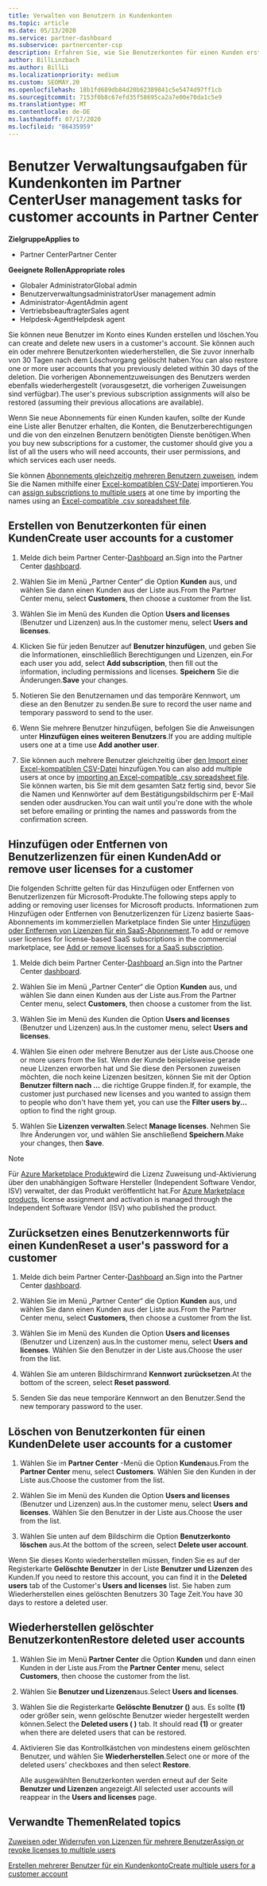```yaml
---
title: Verwalten von Benutzern in Kundenkonten
ms.topic: article
ms.date: 05/13/2020
ms.service: partner-dashboard
ms.subservice: partnercenter-csp
description: Erfahren Sie, wie Sie Benutzerkonten für einen Kunden erstellen, Benutzerlizenzen hinzufügen oder entfernen, Benutzer Kennwörter zurücksetzen, Benutzerkonten löschen oder wiederherstellen.
author: BillLinzbach
ms.author: BillLi
ms.localizationpriority: medium
ms.custom: SEOMAY.20
ms.openlocfilehash: 18b1fd689db84d20b62389841c5e5474d97ff1cb
ms.sourcegitcommit: 7153f0b8c67efd35f58695ca2a7e00e70da1c5e9
ms.translationtype: MT
ms.contentlocale: de-DE
ms.lasthandoff: 07/17/2020
ms.locfileid: "86435959"
---
```

# <a name="user-management-tasks-for-customer-accounts-in-partner-center"></a><span data-ttu-id="1d9f4-103">Benutzer Verwaltungsaufgaben für Kundenkonten im Partner Center</span><span class="sxs-lookup"><span data-stu-id="1d9f4-103">User management tasks for customer accounts in Partner Center</span></span>

<span data-ttu-id="1d9f4-104">**Zielgruppe**</span><span class="sxs-lookup"><span data-stu-id="1d9f4-104">**Applies to**</span></span>

- <span data-ttu-id="1d9f4-105">Partner Center</span><span class="sxs-lookup"><span data-stu-id="1d9f4-105">Partner Center</span></span>

<span data-ttu-id="1d9f4-106">**Geeignete Rollen**</span><span class="sxs-lookup"><span data-stu-id="1d9f4-106">**Appropriate roles**</span></span>

- <span data-ttu-id="1d9f4-107">Globaler Administrator</span><span class="sxs-lookup"><span data-stu-id="1d9f4-107">Global admin</span></span>
- <span data-ttu-id="1d9f4-108">Benutzerverwaltungsadministrator</span><span class="sxs-lookup"><span data-stu-id="1d9f4-108">User management admin</span></span>
- <span data-ttu-id="1d9f4-109">Administrator-Agent</span><span class="sxs-lookup"><span data-stu-id="1d9f4-109">Admin agent</span></span>
- <span data-ttu-id="1d9f4-110">Vertriebsbeauftragter</span><span class="sxs-lookup"><span data-stu-id="1d9f4-110">Sales agent</span></span>
- <span data-ttu-id="1d9f4-111">Helpdesk-Agent</span><span class="sxs-lookup"><span data-stu-id="1d9f4-111">Helpdesk agent</span></span>

<span data-ttu-id="1d9f4-112">Sie können neue Benutzer im Konto eines Kunden erstellen und löschen.</span><span class="sxs-lookup"><span data-stu-id="1d9f4-112">You can create and delete new users in a customer's account.</span></span> <span data-ttu-id="1d9f4-113">Sie können auch ein oder mehrere Benutzerkonten wiederherstellen, die Sie zuvor innerhalb von 30 Tagen nach dem Löschvorgang gelöscht haben.</span><span class="sxs-lookup"><span data-stu-id="1d9f4-113">You can also restore one or more user accounts that you previously deleted within 30 days of the deletion.</span></span> <span data-ttu-id="1d9f4-114">Die vorherigen Abonnementzuweisungen des Benutzers werden ebenfalls wiederhergestellt (vorausgesetzt, die vorherigen Zuweisungen sind verfügbar).</span><span class="sxs-lookup"><span data-stu-id="1d9f4-114">The user's previous subscription assignments will also be restored (assuming their previous allocations are available).</span></span>

<span data-ttu-id="1d9f4-115">Wenn Sie neue Abonnements für einen Kunden kaufen, sollte der Kunde eine Liste aller Benutzer erhalten, die Konten, die Benutzerberechtigungen und die von den einzelnen Benutzern benötigten Dienste benötigen.</span><span class="sxs-lookup"><span data-stu-id="1d9f4-115">When you buy new subscriptions for a customer, the customer should give you a list of all the users who will need accounts, their user permissions, and which services each user needs.</span></span>  

<span data-ttu-id="1d9f4-116">Sie können [Abonnements gleichzeitig mehreren Benutzern zuweisen](bulk-license-provisioning-for-multiple-users.md), indem Sie die Namen mithilfe einer [Excel-kompatiblen CSV-Datei](adding-multiple-users-to-a-customer-account.md) importieren.</span><span class="sxs-lookup"><span data-stu-id="1d9f4-116">You can [assign subscriptions to multiple users](bulk-license-provisioning-for-multiple-users.md) at one time by importing the names using an [Excel-compatible .csv spreadsheet file](adding-multiple-users-to-a-customer-account.md).</span></span>

<a href="" id="createuseraccounts"></a>

## <a name="create-user-accounts-for-a-customer"></a><span data-ttu-id="1d9f4-117">Erstellen von Benutzerkonten für einen Kunden</span><span class="sxs-lookup"><span data-stu-id="1d9f4-117">Create user accounts for a customer</span></span>

1. <span data-ttu-id="1d9f4-118">Melde dich beim Partner Center-[Dashboard](https://partner.microsoft.com/dashboard) an.</span><span class="sxs-lookup"><span data-stu-id="1d9f4-118">Sign into the Partner Center [dashboard](https://partner.microsoft.com/dashboard).</span></span>

2. <span data-ttu-id="1d9f4-119">Wählen Sie im Menü „Partner Center“ die Option **Kunden** aus, und wählen Sie dann einen Kunden aus der Liste aus.</span><span class="sxs-lookup"><span data-stu-id="1d9f4-119">From the Partner Center menu, select **Customers**, then choose a customer from the list.</span></span>

3. <span data-ttu-id="1d9f4-120">Wählen Sie im Menü des Kunden die Option **Users and licenses** (Benutzer und Lizenzen) aus.</span><span class="sxs-lookup"><span data-stu-id="1d9f4-120">In the customer menu, select **Users and licenses**.</span></span>

4. <span data-ttu-id="1d9f4-121">Klicken Sie für jeden Benutzer auf **Benutzer hinzufügen**, und geben Sie die Informationen, einschließlich Berechtigungen und Lizenzen, ein.</span><span class="sxs-lookup"><span data-stu-id="1d9f4-121">For each user you add, select **Add subscription**, then fill out the information, including permissions and licenses.</span></span> <span data-ttu-id="1d9f4-122">**Speichern** Sie die Änderungen.</span><span class="sxs-lookup"><span data-stu-id="1d9f4-122">**Save** your changes.</span></span>

5. <span data-ttu-id="1d9f4-123">Notieren Sie den Benutzernamen und das temporäre Kennwort, um diese an den Benutzer zu senden.</span><span class="sxs-lookup"><span data-stu-id="1d9f4-123">Be sure to record the user name and temporary password to send to the user.</span></span>

6. <span data-ttu-id="1d9f4-124">Wenn Sie mehrere Benutzer hinzufügen, befolgen Sie die Anweisungen unter **Hinzufügen eines weiteren Benutzers**.</span><span class="sxs-lookup"><span data-stu-id="1d9f4-124">If you are adding multiple users one at a time use **Add another user**.</span></span>

7. <span data-ttu-id="1d9f4-125">Sie können auch mehrere Benutzer gleichzeitig über [den Import einer Excel-kompatiblen CSV-Datei](adding-multiple-users-to-a-customer-account.md) hinzufügen.</span><span class="sxs-lookup"><span data-stu-id="1d9f4-125">You can also add multiple users at once by [importing an Excel-compatible .csv spreadsheet file](adding-multiple-users-to-a-customer-account.md).</span></span> <span data-ttu-id="1d9f4-126">Sie können warten, bis Sie mit dem gesamten Satz fertig sind, bevor Sie die Namen und Kennwörter auf dem Bestätigungsbildschirm per E-Mail senden oder ausdrucken.</span><span class="sxs-lookup"><span data-stu-id="1d9f4-126">You can wait until you're done with the whole set before emailing or printing the names and passwords from the confirmation screen.</span></span>

<a href="" id="userlicensing"></a>

## <a name="add-or-remove-user-licenses-for-a-customer"></a><span data-ttu-id="1d9f4-127">Hinzufügen oder Entfernen von Benutzerlizenzen für einen Kunden</span><span class="sxs-lookup"><span data-stu-id="1d9f4-127">Add or remove user licenses for a customer</span></span>

<span data-ttu-id="1d9f4-128">Die folgenden Schritte gelten für das Hinzufügen oder Entfernen von Benutzerlizenzen für Microsoft-Produkte.</span><span class="sxs-lookup"><span data-stu-id="1d9f4-128">The following steps apply to adding or removing user licenses for Microsoft products.</span></span> <span data-ttu-id="1d9f4-129">Informationen zum Hinzufügen oder Entfernen von Benutzerlizenzen für Lizenz basierte Saas-Abonnements im kommerziellen Marketplace finden Sie unter [Hinzufügen oder Entfernen von Lizenzen für ein SaaS-Abonnement](csp-commercial-marketplace-manage.md#add-or-remove-licenses-for-a-saas-subscription).</span><span class="sxs-lookup"><span data-stu-id="1d9f4-129">To add or remove user licenses for license-based SaaS subscriptions in the commercial marketplace, see [Add or remove licenses for a SaaS subscription](csp-commercial-marketplace-manage.md#add-or-remove-licenses-for-a-saas-subscription).</span></span>

1. <span data-ttu-id="1d9f4-130">Melde dich beim Partner Center-[Dashboard](https://partner.microsoft.com/dashboard) an.</span><span class="sxs-lookup"><span data-stu-id="1d9f4-130">Sign into the Partner Center [dashboard](https://partner.microsoft.com/dashboard).</span></span>

2. <span data-ttu-id="1d9f4-131">Wählen Sie im Menü „Partner Center“ die Option **Kunden** aus, und wählen Sie dann einen Kunden aus der Liste aus.</span><span class="sxs-lookup"><span data-stu-id="1d9f4-131">From the Partner Center menu, select **Customers**, then choose a customer from the list.</span></span>

3. <span data-ttu-id="1d9f4-132">Wählen Sie im Menü des Kunden die Option **Users and licenses** (Benutzer und Lizenzen) aus.</span><span class="sxs-lookup"><span data-stu-id="1d9f4-132">In the customer menu, select **Users and licenses**.</span></span>

4. <span data-ttu-id="1d9f4-133">Wählen Sie einen oder mehrere Benutzer aus der Liste aus.</span><span class="sxs-lookup"><span data-stu-id="1d9f4-133">Choose one or more users from the list.</span></span> <span data-ttu-id="1d9f4-134">Wenn der Kunde beispielsweise gerade neue Lizenzen erworben hat und Sie diese den Personen zuweisen möchten, die noch keine Lizenzen besitzen, können Sie mit der Option **Benutzer filtern nach …** die richtige Gruppe finden.</span><span class="sxs-lookup"><span data-stu-id="1d9f4-134">If, for example, the customer just purchased new licenses and you wanted to assign them to people who don't have them yet, you can use the **Filter users by...** option to find the right group.</span></span>

5. <span data-ttu-id="1d9f4-135">Wählen Sie **Lizenzen verwalten**.</span><span class="sxs-lookup"><span data-stu-id="1d9f4-135">Select **Manage licenses**.</span></span> <span data-ttu-id="1d9f4-136">Nehmen Sie Ihre Änderungen vor, und wählen Sie anschließend **Speichern**.</span><span class="sxs-lookup"><span data-stu-id="1d9f4-136">Make your changes, then **Save**.</span></span>

> [!NOTE]
> <span data-ttu-id="1d9f4-137">Für [Azure Marketplace Produkte](csp-commercial-marketplace-manage.md#assign-licenses-and-activate-a-subscription-on-behalf-of-a-customer)wird die Lizenz Zuweisung und-Aktivierung über den unabhängigen Software Hersteller (Independent Software Vendor, ISV) verwaltet, der das Produkt veröffentlicht hat.</span><span class="sxs-lookup"><span data-stu-id="1d9f4-137">For [Azure Marketplace products](csp-commercial-marketplace-manage.md#assign-licenses-and-activate-a-subscription-on-behalf-of-a-customer), license assignment and activation is managed through the Independent Software Vendor (ISV) who published the product.</span></span>

<a href="" id="resetpassword"></a>

## <a name="reset-a-users-password-for-a-customer"></a><span data-ttu-id="1d9f4-138">Zurücksetzen eines Benutzerkennworts für einen Kunden</span><span class="sxs-lookup"><span data-stu-id="1d9f4-138">Reset a user's password for a customer</span></span>

1. <span data-ttu-id="1d9f4-139">Melde dich beim Partner Center-[Dashboard](https://partner.microsoft.com/dashboard) an.</span><span class="sxs-lookup"><span data-stu-id="1d9f4-139">Sign into the Partner Center [dashboard](https://partner.microsoft.com/dashboard).</span></span>

2. <span data-ttu-id="1d9f4-140">Wählen Sie im Menü „Partner Center“ die Option **Kunden** aus, und wählen Sie dann einen Kunden aus der Liste aus.</span><span class="sxs-lookup"><span data-stu-id="1d9f4-140">From the Partner Center menu, select **Customers**, then choose a customer from the list.</span></span>

3.  <span data-ttu-id="1d9f4-141">Wählen Sie im Menü des Kunden die Option **Users and licenses** (Benutzer und Lizenzen) aus.</span><span class="sxs-lookup"><span data-stu-id="1d9f4-141">In the customer menu, select **Users and licenses**.</span></span> <span data-ttu-id="1d9f4-142">Wählen Sie den Benutzer in der Liste aus.</span><span class="sxs-lookup"><span data-stu-id="1d9f4-142">Choose the user from the list.</span></span>

4.  <span data-ttu-id="1d9f4-143">Wählen Sie am unteren Bildschirmrand **Kennwort zurücksetzen**.</span><span class="sxs-lookup"><span data-stu-id="1d9f4-143">At the bottom of the screen, select **Reset password**.</span></span> 

5.  <span data-ttu-id="1d9f4-144">Senden Sie das neue temporäre Kennwort an den Benutzer.</span><span class="sxs-lookup"><span data-stu-id="1d9f4-144">Send the new temporary password to the user.</span></span>

<a href="" id="deleteuseraccounts"></a>

## <a name="delete-user-accounts-for-a-customer"></a><span data-ttu-id="1d9f4-145">Löschen von Benutzerkonten für einen Kunden</span><span class="sxs-lookup"><span data-stu-id="1d9f4-145">Delete user accounts for a customer</span></span>

1.  <span data-ttu-id="1d9f4-146">Wählen Sie im **Partner Center** -Menü die Option **Kunden**aus.</span><span class="sxs-lookup"><span data-stu-id="1d9f4-146">From the **Partner Center** menu, select **Customers**.</span></span> <span data-ttu-id="1d9f4-147">Wählen Sie den Kunden in der Liste aus.</span><span class="sxs-lookup"><span data-stu-id="1d9f4-147">Choose the customer from the list.</span></span>

2.  <span data-ttu-id="1d9f4-148">Wählen Sie im Menü des Kunden die Option **Users and licenses** (Benutzer und Lizenzen) aus.</span><span class="sxs-lookup"><span data-stu-id="1d9f4-148">In the customer menu, select **Users and licenses**.</span></span> <span data-ttu-id="1d9f4-149">Wählen Sie den Benutzer in der Liste aus.</span><span class="sxs-lookup"><span data-stu-id="1d9f4-149">Choose the user from the list.</span></span>

3.  <span data-ttu-id="1d9f4-150">Wählen Sie unten auf dem Bildschirm die Option **Benutzerkonto löschen** aus.</span><span class="sxs-lookup"><span data-stu-id="1d9f4-150">At the bottom of the screen, select **Delete user account**.</span></span>

<span data-ttu-id="1d9f4-151">Wenn Sie dieses Konto wiederherstellen müssen, finden Sie es auf der Registerkarte **Gelöschte Benutzer** in der Liste **Benutzer und Lizenzen** des Kunden.</span><span class="sxs-lookup"><span data-stu-id="1d9f4-151">If you need to restore this account, you can find it in the **Deleted users** tab of the Customer's **Users and licenses** list.</span></span> <span data-ttu-id="1d9f4-152">Sie haben zum Wiederherstellen eines gelöschten Benutzers 30 Tage Zeit.</span><span class="sxs-lookup"><span data-stu-id="1d9f4-152">You have 30 days to restore a deleted user.</span></span>

<a href="" id="restoreuseraccounts"></a>

## <a name="restore-deleted-user-accounts"></a><span data-ttu-id="1d9f4-153">Wiederherstellen gelöschter Benutzerkonten</span><span class="sxs-lookup"><span data-stu-id="1d9f4-153">Restore deleted user accounts</span></span>

1.  <span data-ttu-id="1d9f4-154">Wählen Sie im Menü **Partner Center** die Option **Kunden** und dann einen Kunden in der Liste aus.</span><span class="sxs-lookup"><span data-stu-id="1d9f4-154">From the **Partner Center** menu, select **Customers**, then choose the customer from the list.</span></span>

2.  <span data-ttu-id="1d9f4-155">Wählen Sie **Benutzer und Lizenzen**aus.</span><span class="sxs-lookup"><span data-stu-id="1d9f4-155">Select **Users and licenses**.</span></span>

3.  <span data-ttu-id="1d9f4-156">Wählen Sie die Registerkarte **Gelöschte Benutzer ()** aus. Es sollte **(1)** oder größer sein, wenn gelöschte Benutzer wieder hergestellt werden können.</span><span class="sxs-lookup"><span data-stu-id="1d9f4-156">Select the **Deleted users ( )** tab. It should read **(1)** or greater when there are deleted users that can be restored.</span></span>

4.  <span data-ttu-id="1d9f4-157">Aktivieren Sie das Kontrollkästchen von mindestens einem gelöschten Benutzer, und wählen Sie **Wiederherstellen**.</span><span class="sxs-lookup"><span data-stu-id="1d9f4-157">Select one or more of the deleted users' checkboxes and then select **Restore**.</span></span>

    <span data-ttu-id="1d9f4-158">Alle ausgewählten Benutzerkonten werden erneut auf der Seite **Benutzer und Lizenzen** angezeigt.</span><span class="sxs-lookup"><span data-stu-id="1d9f4-158">All selected user accounts will reappear in the **Users and licenses** page.</span></span>

## <a name="related-topics"></a><span data-ttu-id="1d9f4-159">Verwandte Themen</span><span class="sxs-lookup"><span data-stu-id="1d9f4-159">Related topics</span></span>


[<span data-ttu-id="1d9f4-160">Zuweisen oder Widerrufen von Lizenzen für mehrere Benutzer</span><span class="sxs-lookup"><span data-stu-id="1d9f4-160">Assign or revoke licenses to multiple users</span></span>](bulk-license-provisioning-for-multiple-users.md)

[<span data-ttu-id="1d9f4-161">Erstellen mehrerer Benutzer für ein Kundenkonto</span><span class="sxs-lookup"><span data-stu-id="1d9f4-161">Create multiple users for a customer account</span></span>](adding-multiple-users-to-a-customer-account.md)